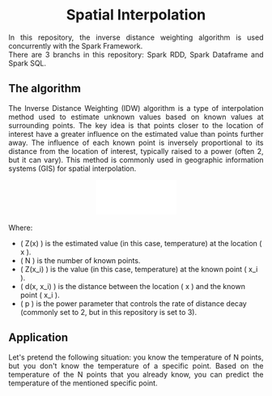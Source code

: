 <h1 align="center"> Spatial Interpolation </h1>

<p align="justify"> In this repository, the inverse distance weighting algorithm is used concurrently with the Spark Framework. <br>
There are 3 branchs in this repository: Spark RDD, Spark Dataframe and Spark SQL.</p>

## The algorithm

<p align="justify">The Inverse Distance Weighting (IDW) algorithm is a type of interpolation method used to estimate unknown values based on known values at surrounding points. The key idea is that points closer to the location of interest have a greater influence on the estimated value than points further away. The influence of each known point is inversely proportional to its distance from the location of interest, typically raised to a power (often 2, but it can vary). This method is commonly used in geographic information systems (GIS) for spatial interpolation.</p>

<p align="center"><img src="ql_f0a999afcd9cc442cdeda04af2e8f3ec_l3.png" /></p>

Where:
- \( Z(x) \) is the estimated value (in this case, temperature) at the location \( x \).
- \( N \) is the number of known points.
- \( Z(x_i) \) is the value (in this case, temperature) at the known point \( x_i \).
- \( d(x, x_i) \) is the distance between the location \( x \) and the known point \( x_i \).
- \( p \) is the power parameter that controls the rate of distance decay (commonly set to 2, but in this repository is set to 3).

## Application

<p align="justify">Let's pretend the following situation: you know the temperature of N points, but you don't know the temperature of a specific point. Based on the temperature of the N points that you already know, you can predict the temperature of the mentioned specific point.</p>